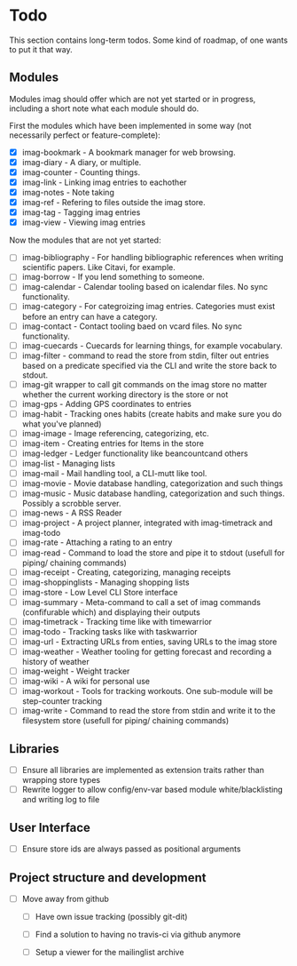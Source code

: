 # Todo

This section contains long-term todos. Some kind of roadmap, of one wants to put it that way.

## Modules

Modules imag should offer which are not yet started or in progress, including a short note what each module should do.

First the modules which have been implemented in some way (not necessarily perfect or feature-complete):

- [x] imag-bookmark - A bookmark manager for web browsing.
- [x] imag-diary - A diary, or multiple.
- [x] imag-counter - Counting things.
- [x] imag-link - Linking imag entries to eachother
- [x] imag-notes - Note taking
- [x] imag-ref - Refering to files outside the imag store.
- [x] imag-tag - Tagging imag entries
- [x] imag-view - Viewing imag entries

Now the modules that are not yet started:

- [ ] imag-bibliography - For handling bibliographic references when writing scientific papers. Like Citavi, for example.
- [ ] imag-borrow - If you lend something to someone.
- [ ] imag-calendar - Calendar tooling based on icalendar files. No sync functionality.
- [ ] imag-category - For categroizing imag entries. Categories must exist before an entry can have a category.
- [ ] imag-contact - Contact tooling baed on vcard files. No sync functionality.
- [ ] imag-cuecards - Cuecards for learning things, for example vocabulary.
- [ ] imag-filter - command to read the store from stdin, filter out entries based on a predicate specified via the CLI and write the store back to stdout.
- [ ] imag-git wrapper to call git commands on the imag store no matter whether the current working directory is the store or not
- [ ] imag-gps - Adding GPS coordinates to entries
- [ ] imag-habit - Tracking ones habits (create habits and make sure you do what you've planned)
- [ ] imag-image - Image referencing, categorizing, etc.
- [ ] imag-item - Creating entries for Items in the store
- [ ] imag-ledger - Ledger functionality like beancountcand others
- [ ] imag-list - Managing lists
- [ ] imag-mail - Mail handling tool, a CLI-mutt like tool.
- [ ] imag-movie - Movie database handling, categorization and such things
- [ ] imag-music - Music database handling, categorization and such things. Possibly a scrobble server.
- [ ] imag-news - A RSS Reader
- [ ] imag-project - A project planner, integrated with imag-timetrack and imag-todo
- [ ] imag-rate - Attaching a rating to an entry
- [ ] imag-read - Command to load the store and pipe it to stdout (usefull for piping/ chaining commands)
- [ ] imag-receipt - Creating, categorizing, managing receipts
- [ ] imag-shoppinglists - Managing shopping lists
- [ ] imag-store - Low Level CLI Store interface
- [ ] imag-summary - Meta-command to call a set of imag commands (confifurable which) and displaying their outputs
- [ ] imag-timetrack - Tracking time like with timewarrior
- [ ] imag-todo - Tracking tasks like with taskwarrior
- [ ] imag-url - Extracting URLs from enties, saving URLs to the imag store
- [ ] imag-weather - Weather tooling for getting forecast and recording a history of weather
- [ ] imag-weight - Weight tracker
- [ ] imag-wiki - A wiki for personal use
- [ ] imag-workout - Tools for tracking workouts. One sub-module will be step-counter tracking
- [ ] imag-write - Command to read the store from stdin and write it to the filesystem store (usefull for piping/ chaining commands)

## Libraries

- [ ] Ensure all libraries are implemented as extension traits rather than wrapping store types
- [ ] Rewrite logger to allow config/env-var based module white/blacklisting and writing log to file

## User Interface

- [ ] Ensure store ids are always passed as positional arguments

## Project structure and development

- [ ] Move away from github
  - [ ] Have own issue tracking (possibly git-dit)
  - [ ] Find a solution to having no travis-ci via github anymore

  - [ ] Setup a viewer for the mailinglist archive
